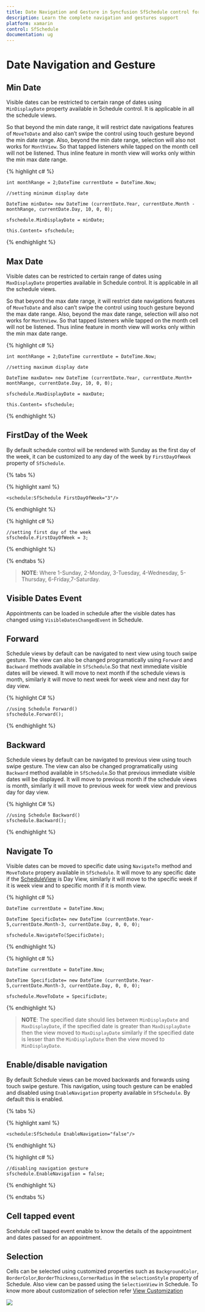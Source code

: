 ```yaml
---
title: Date Navigation and Gesture in Syncfusion SfSchedule control for Xamarin.Forms Platform
description: Learn the complete navigation and gestures support
platform: xamarin
control: SfSchedule
documentation: ug
---
```


# Date Navigation and Gesture

## Min Date

Visible dates can be restricted to certain range of dates using `MinDisplayDate` property available in Schedule control. It is applicable in all the schedule views.

So that beyond the min date range, it will restrict date navigations features of `MoveToDate` and also can’t swipe the control using touch gesture beyond the min date range. Also, beyond the min date range, selection will also not works for `MonthView`. So that tapped listeners while tapped on the month cell will not be listened. Thus inline feature in month view will works only within the min max date range.

{% highlight c# %}

	int monthRange = 2;DateTime currentDate = DateTime.Now;

	//setting minimum display date

	DateTime minDate= new DateTime (currentDate.Year, currentDate.Month -     monthRange, currentDate.Day, 10, 0, 0);

	sfschedule.MinDisplayDate = minDate;

	this.Content= sfschedule;

{% endhighlight %}

## Max Date

Visible dates can be restricted to certain range of dates using `MaxDisplayDate` properties available in Schedule control. It is applicable in all the schedule views.

So that beyond the max date range, it will restrict date navigations features of `MoveToDate` and also can’t swipe the control using touch gesture beyond the max date range. Also, beyond the max date range, selection will also not works for `MonthView`. So that tapped listeners while tapped on the month cell will not be listened. Thus inline feature in month view will works only within the min max date range.

{% highlight c# %}

	int monthRange = 2;DateTime currentDate = DateTime.Now;

	//setting maximum display date

	DateTime maxDate= new DateTime (currentDate.Year, currentDate.Month+     monthRange, currentDate.Day, 10, 0, 0);

	sfschedule.MaxDisplayDate = maxDate;

	this.Content= sfschedule;

{% endhighlight %}

## FirstDay of the Week

By default schedule control will be rendered with Sunday as the first day of the week, it can be customized to any day of the week by `FirstDayOfWeek` property of `SfSchedule`.

{% tabs %}

{% highlight xaml %}

	<schedule:SfSchedule FirstDayOfWeek="3"/>

{% endhighlight %}

{% highlight c# %}

	//setting first day of the week 
	sfschedule.FirstDayOfWeek = 3;

{% endhighlight %}

{% endtabs %}

> **NOTE**: Where 1-Sunday, 2-Monday, 3-Tuesday, 4-Wednesday, 5-Thursday, 6-Friday,7-Saturday.

## Visible Dates Event

Appointments can be loaded in schedule after the visible dates has changed using `VisibleDatesChangedEvent` in Schedule. 

## Forward

Schedule views by default can be navigated to next view using touch swipe gesture. The view can also be changed programatically using `Forward` and `Backward` methods available in `SfSchedule`.So that next immediate visible dates will be viewed. It will move to next month if the schedule views is month, similarly it will move to next week for week view and next day for day view.

{% highlight C# %}

	//using Schedule Forward()
	sfschedule.Forward();

{% endhighlight %}

## Backward

Schedule views by default can be navigated to previous view using touch swipe gesture. The view can also be changed programatically using `Backward` method available in `SfSchedule`.So that previous immediate visible dates will be displayed. It will move to previous month if the schedule views is month, similarly it will move to previous week for week view and previous day for day view.

{% highlight C# %}

	//using Schedule Backward()
	sfschedule.Backward();

{% endhighlight %}

## Navigate To

Visible dates can be moved to specific date using `NavigateTo` method and `MoveToDate` propery available in `SfSchedule`. It will move to any specific date if the [ScheduleView](/xamarin/sfschedule/views "Schedule Views") is Day View, similarly it will move to the specific week if it is week view and to specific month if it is month view.

{% highlight c# %}

	DateTime currentDate = DateTime.Now;

	DateTime SpecificDate= new DateTime (currentDate.Year- 5,currentDate.Month-3, currentDate.Day, 0, 0, 0);

	sfschedule.NavigateTo(SpecificDate); 

{% endhighlight %}

{% highlight c# %}

	DateTime currentDate = DateTime.Now;

	DateTime SpecificDate= new DateTime (currentDate.Year- 5,currentDate.Month-3, currentDate.Day, 0, 0, 0);

	sfschedule.MoveToDate = SpecificDate;

{% endhighlight %}

>**NOTE**:
The specified date should lies between `MinDisplayDate` and `MaxDisplayDate`, if the specified date is greater than `MaxDisplayDate` then the view moved to `MaxDisplayDate` similarly if the specified date is lesser than the `MinDisplayDate` then the view moved to `MinDisplayDate`.

## Enable/disable navigation

By default Schedule views can be moved backwards and forwards using touch swipe gesture. This navigation, using touch gesture can be enabled and disabled using `EnableNavigation` property available in `SfSchedule`. By default this is enabled.

{% tabs %}

{% highlight xaml %}

	<schedule:SfSchedule EnableNavigation="false"/>

{% endhighlight %}

{% highlight c# %}

	//disabling navigation gesture
	sfschedule.EnableNavigation = false;

{% endhighlight %}

{% endtabs %}

## Cell tapped event

Scehdule cell taaped event enable to know the details of the appointment and dates passed for an appointment.

## Selection

Cells can be selected using customized properties such as `BackgroundColor`, `BorderColor`,`BorderThickness`,`CornerRadius` in the `selectionStyle` property of Schedule. Also view can be passed using the `SelectionView` in Schedule. To know more about customization of selection refer [View Customization](/xamarin/sfschedule/appearance-and-styling "View Customization")

![](DateNavigationandGesture_images/DayView.png)